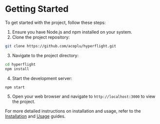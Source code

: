 # Getting Started

To get started with the project, follow these steps:

1. Ensure you have Node.js and npm installed on your system.
2. Clone the project repository:
```bash
git clone https://github.com/acoplu/hyperflight.git
```
3. Navigate to the project directory:
```bash
cd hyperflight
npm install
```
4. Start the development server:
```bash
npm start
```
5. Open your web browser and navigate to `http://localhost:3000` to view the project.

For more detailed instructions on installation and usage, refer to the [Installation](installation.md) and [Usage](usage.md) guides.
